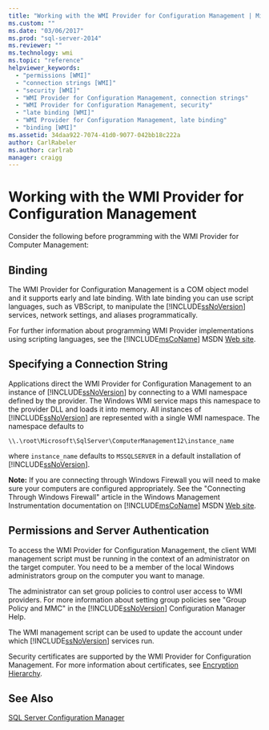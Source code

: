 ```yaml
---
title: "Working with the WMI Provider for Configuration Management | Microsoft Docs"
ms.custom: ""
ms.date: "03/06/2017"
ms.prod: "sql-server-2014"
ms.reviewer: ""
ms.technology: wmi
ms.topic: "reference"
helpviewer_keywords: 
  - "permissions [WMI]"
  - "connection strings [WMI]"
  - "security [WMI]"
  - "WMI Provider for Configuration Management, connection strings"
  - "WMI Provider for Configuration Management, security"
  - "late binding [WMI]"
  - "WMI Provider for Configuration Management, late binding"
  - "binding [WMI]"
ms.assetid: 34daa922-7074-41d0-9077-042bb18c222a
author: CarlRabeler
ms.author: carlrab
manager: craigg
---
```

# Working with the WMI Provider for Configuration Management
  Consider the following before programming with the WMI Provider for Computer Management:  
  
## Binding  
 The WMI Provider for Configuration Management is a COM object model and it supports early and late binding. With late binding you can use script languages, such as VBScript, to manipulate the [!INCLUDE[ssNoVersion](../../includes/ssnoversion-md.md)] services, network settings, and aliases programmatically.  
  
 For further information about programming WMI Provider implementations using scripting languages, see the [!INCLUDE[msCoName](../../includes/msconame-md.md)] MSDN [Web site](http://go.microsoft.com/fwlink/?linkid=15426).  
  
## Specifying a Connection String  
 Applications direct the WMI Provider for Configuration Management to an instance of [!INCLUDE[ssNoVersion](../../includes/ssnoversion-md.md)] by connecting to a WMI namespace defined by the provider. The Windows WMI service maps this namespace to the provider DLL and loads it into memory. All instances of [!INCLUDE[ssNoVersion](../../includes/ssnoversion-md.md)] are represented with a single WMI namespace. The namespace defaults to  
  
```  
\\.\root\Microsoft\SqlServer\ComputerManagement12\instance_name  
```  
  
 where `instance_name` defaults to `MSSQLSERVER` in a default installation of [!INCLUDE[ssNoVersion](../../includes/ssnoversion-md.md)].  
  
 **Note:** If you are connecting through Windows Firewall you will need to make sure your computers are configured appropriately. See the "Connecting Through Windows Firewall" article in the Windows Management Instrumentation documentation on [!INCLUDE[msCoName](../../includes/msconame-md.md)] MSDN [Web site](http://go.microsoft.com/fwlink/?linkid=15426).  
  
## Permissions and Server Authentication  
 To access the WMI Provider for Configuration Management, the client WMI management script must be running in the context of an administrator on the target computer. You need to be a member of the local Windows administrators group on the computer you want to manage.  
  
 The administrator can set group policies to control user access to WMI providers. For more information about setting group policies see "Group Policy and MMC" in the [!INCLUDE[ssNoVersion](../../includes/ssnoversion-md.md)] Configuration Manager Help.  
  
 The WMI management script can be used to update the account under which [!INCLUDE[ssNoVersion](../../includes/ssnoversion-md.md)] services run.  
  
 Security certificates are supported by the WMI Provider for Configuration Management. For more information about certificates, see [Encryption Hierarchy](../security/encryption/encryption-hierarchy.md).  
  
## See Also  
 [SQL Server Configuration Manager](../sql-server-configuration-manager.md)  
  
  
